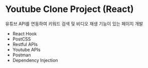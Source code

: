 # Youtube Clone Project (React)

 유튜브 API를 연동하여 키워드 검색 및 비디오 재생 기능이 있는 페이지 개발

 * React Hook
 * PostCSS
 * Restful APIs
 * Youtube APIs
 * Postman
 * Dependency Injection
